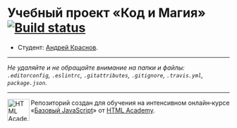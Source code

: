 # Учебный проект «Код и Магия» [![Build status][travis-image]][travis-url]

* Студент: [Андрей Краснов](https://up.htmlacademy.ru/javascript/9/user/176615).

---

_Не удаляйте и не обращайте внимание на папки и файлы:_<br>
_`.editorconfig`, `.eslintrc`, `.gitattributes`, `.gitignore`, `.travis.yml`, `package.json`._

---

<a href="https://htmlacademy.ru/intensive/javascript"><img align="left" width="50" height="50" title="HTML Academy" src="https://up.htmlacademy.ru/static/img/intensive/javascript/logo-for-github.svg"></a>

Репозиторий создан для обучения на интенсивном онлайн‑курсе «[Базовый JavaScript](https://htmlacademy.ru/intensive/javascript)» от [HTML Academy](https://htmlacademy.ru).

[travis-image]: https://travis-ci.org/htmlacademy-javascript/176615-code-and-magick.svg?branch=master
[travis-url]: https://travis-ci.org/htmlacademy-javascript/176615-code-and-magick
